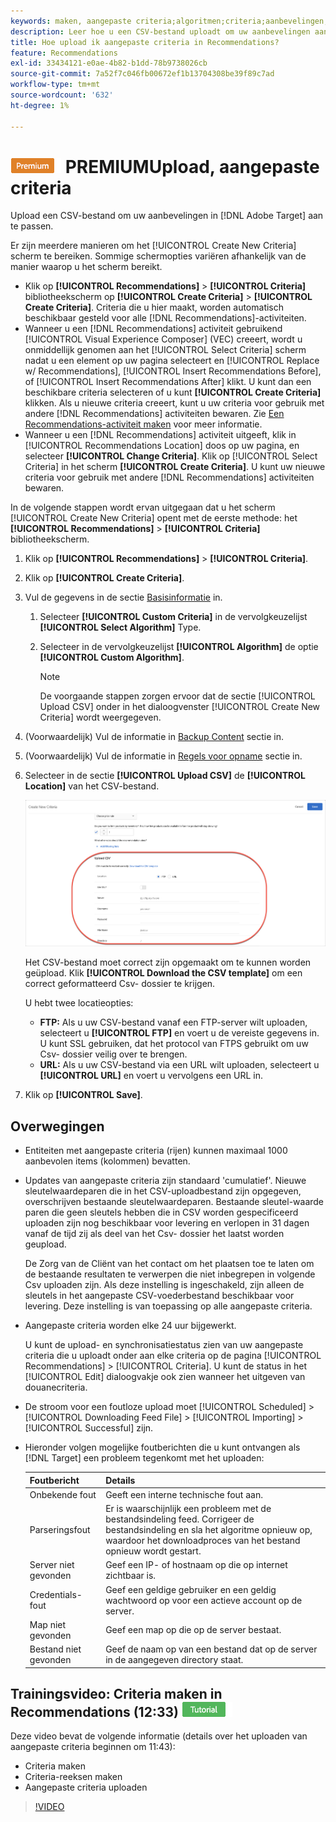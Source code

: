 ```yaml
---
keywords: maken, aangepaste criteria;algoritmen;criteria;aanbevelingen, criteria;csv;ftp;upload csv
description: Leer hoe u een CSV-bestand uploadt om uw aanbevelingen aan te passen in Adobe [!DNL Target] Recommendations.
title: Hoe upload ik aangepaste criteria in Recommendations?
feature: Recommendations
exl-id: 33434121-e0ae-4b82-b1dd-78b9738026cb
source-git-commit: 7a52f7c046fb00672ef1b13704308be39f89c7ad
workflow-type: tm+mt
source-wordcount: '632'
ht-degree: 1%

---
```


# ![](/help/assets/premium.png) PREMIUMUpload, aangepaste criteria

Upload een CSV-bestand om uw aanbevelingen in [!DNL Adobe Target] aan te passen.

Er zijn meerdere manieren om het [!UICONTROL Create New Criteria] scherm te bereiken. Sommige schermopties variëren afhankelijk van de manier waarop u het scherm bereikt.

* Klik op **[!UICONTROL Recommendations]** > **[!UICONTROL Criteria]** bibliotheekscherm op **[!UICONTROL Create Criteria]** > **[!UICONTROL Create Criteria]**. Criteria die u hier maakt, worden automatisch beschikbaar gesteld voor alle [!DNL Recommendations]-activiteiten.
* Wanneer u een [!DNL Recommendations] activiteit gebruikend [!UICONTROL Visual Experience Composer] (VEC) creeert, wordt u onmiddellijk genomen aan het [!UICONTROL Select Criteria] scherm nadat u een element op uw pagina selecteert en [!UICONTROL Replace w/ Recommendations], [!UICONTROL Insert Recommendations Before], of [!UICONTROL Insert Recommendations After] klikt. U kunt dan een beschikbare criteria selecteren of u kunt **[!UICONTROL Create Criteria]** klikken. Als u nieuwe criteria creeert, kunt u uw criteria voor gebruik met andere [!DNL Recommendations] activiteiten bewaren. Zie [Een Recommendations-activiteit maken](/help/c-recommendations/t-create-recs-activity/create-recs-activity.md) voor meer informatie.
* Wanneer u een [!DNL Recommendations] activiteit uitgeeft, klik in [!UICONTROL Recommendations Location] doos op uw pagina, en selecteer **[!UICONTROL Change Criteria]**. Klik op [!UICONTROL Select Criteria] in het scherm **[!UICONTROL Create Criteria]**. U kunt uw nieuwe criteria voor gebruik met andere [!DNL Recommendations] activiteiten bewaren.

In de volgende stappen wordt ervan uitgegaan dat u het scherm [!UICONTROL Create New Criteria] opent met de eerste methode: het **[!UICONTROL Recommendations]** > **[!UICONTROL Criteria]** bibliotheekscherm.

1. Klik op **[!UICONTROL Recommendations]** > **[!UICONTROL Criteria]**.

1. Klik op **[!UICONTROL Create Criteria]**.

1. Vul de gegevens in de sectie [Basisinformatie](/help/c-recommendations/c-algorithms/create-new-algorithm.md#info) in.

   1. Selecteer **[!UICONTROL Custom Criteria]** in de vervolgkeuzelijst **[!UICONTROL Select Algorithm]** Type.

   1. Selecteer in de vervolgkeuzelijst **[!UICONTROL Algorithm]** de optie **[!UICONTROL Custom Algorithm]**.

      >[!NOTE]
      >
      >De voorgaande stappen zorgen ervoor dat de sectie [!UICONTROL Upload CSV] onder in het dialoogvenster [!UICONTROL Create New Criteria] wordt weergegeven.

1. (Voorwaardelijk) Vul de informatie in [Backup Content](/help/c-recommendations/c-algorithms/create-new-algorithm.md#content) sectie in.

1. (Voorwaardelijk) Vul de informatie in [Regels voor opname](/help/c-recommendations/c-algorithms/create-new-algorithm.md#inclusion) sectie in.

1. Selecteer in de sectie **[!UICONTROL Upload CSV]** de **[!UICONTROL Location]** van het CSV-bestand.

   ![CSV-sectie uploaden](assets/upload-csv.png)

   Het CSV-bestand moet correct zijn opgemaakt om te kunnen worden geüpload. Klik **[!UICONTROL Download the CSV template]** om een correct geformatteerd Csv- dossier te krijgen.

   U hebt twee locatieopties:

   * **FTP:** Als u uw CSV-bestand vanaf een FTP-server wilt uploaden, selecteert u  **[!UICONTROL FTP]** en voert u de vereiste gegevens in. U kunt SSL gebruiken, dat het protocol van FTPS gebruikt om uw Csv- dossier veilig over te brengen.
   * **URL:** Als u uw CSV-bestand via een URL wilt uploaden, selecteert u  **[!UICONTROL URL]** en voert u vervolgens een URL in.

1. Klik op **[!UICONTROL Save]**.

## Overwegingen

* Entiteiten met aangepaste criteria (rijen) kunnen maximaal 1000 aanbevolen items (kolommen) bevatten.

* Updates van aangepaste criteria zijn standaard &#39;cumulatief&#39;. Nieuwe sleutelwaardeparen die in het CSV-uploadbestand zijn opgegeven, overschrijven bestaande sleutelwaardeparen. Bestaande sleutel-waarde paren die geen sleutels hebben die in CSV worden gespecificeerd uploaden zijn nog beschikbaar voor levering en verlopen in 31 dagen vanaf de tijd zij als deel van het Csv- dossier het laatst worden geupload.

   De Zorg van de Cliënt van het contact om het plaatsen toe te laten om de bestaande resultaten te verwerpen die niet inbegrepen in volgende Csv uploaden zijn. Als deze instelling is ingeschakeld, zijn alleen de sleutels in het aangepaste CSV-voederbestand beschikbaar voor levering. Deze instelling is van toepassing op alle aangepaste criteria.

* Aangepaste criteria worden elke 24 uur bijgewerkt.

   U kunt de upload- en synchronisatiestatus zien van uw aangepaste criteria die u uploadt onder aan elke criteria op de pagina [!UICONTROL Recommendations] > [!UICONTROL Criteria]. U kunt de status in het [!UICONTROL Edit] dialoogvakje ook zien wanneer het uitgeven van douanecriteria.

* De stroom voor een foutloze upload moet [!UICONTROL Scheduled] > [!UICONTROL Downloading Feed File] > [!UICONTROL Importing] > [!UICONTROL Successful] zijn.

* Hieronder volgen mogelijke foutberichten die u kunt ontvangen als [!DNL Target] een probleem tegenkomt met het uploaden:

   | Foutbericht | Details |
   |--- |--- |
   | Onbekende fout | Geeft een interne technische fout aan. |
   | Parseringsfout | Er is waarschijnlijk een probleem met de bestandsindeling feed. Corrigeer de bestandsindeling en sla het algoritme opnieuw op, waardoor het downloadproces van het bestand opnieuw wordt gestart. |
   | Server niet gevonden | Geef een IP- of hostnaam op die op internet zichtbaar is. |
   | Credentials-fout | Geef een geldige gebruiker en een geldig wachtwoord op voor een actieve account op de server. |
   | Map niet gevonden | Geef een map op die op de server bestaat. |
   | Bestand niet gevonden | Geef de naam op van een bestand dat op de server in de aangegeven directory staat. |

## Trainingsvideo: Criteria maken in Recommendations (12:33) ![Zelfstudie badge](/help/assets/tutorial.png)

Deze video bevat de volgende informatie (details over het uploaden van aangepaste criteria beginnen om 11:43):

* Criteria maken
* Criteria-reeksen maken
* Aangepaste criteria uploaden

>[!VIDEO](https://video.tv.adobe.com/v/27694?quality=12)
